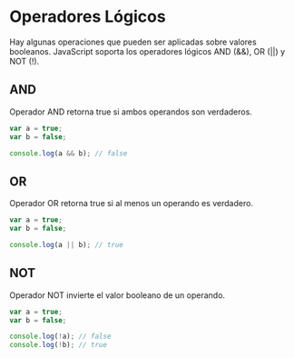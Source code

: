 # Operadores Lógicos
Hay algunas operaciones que pueden ser aplicadas sobre valores booleanos. JavaScript soporta los operadores lógicos AND (&&), OR (||) y NOT (!).

## AND
Operador AND retorna true si ambos operandos son verdaderos.

```javascript
var a = true;
var b = false;

console.log(a && b); // false
```

## OR
Operador OR retorna true si al menos un operando es verdadero.

```javascript
var a = true;
var b = false;

console.log(a || b); // true
```

## NOT
Operador NOT invierte el valor booleano de un operando.

```javascript
var a = true;
var b = false;

console.log(!a); // false
console.log(!b); // true
```